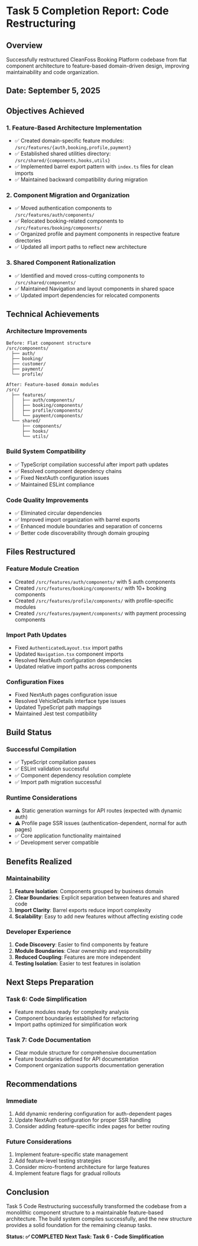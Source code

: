 # Task 5 Completion Report: Code Restructuring

## Overview
Successfully restructured CleanFoss Booking Platform codebase from flat component architecture to feature-based domain-driven design, improving maintainability and code organization.

## Date: September 5, 2025

## Objectives Achieved

### 1. Feature-Based Architecture Implementation
- ✅ Created domain-specific feature modules: `/src/features/{auth,booking,profile,payment}`
- ✅ Established shared utilities directory: `/src/shared/{components,hooks,utils}`
- ✅ Implemented barrel export pattern with `index.ts` files for clean imports
- ✅ Maintained backward compatibility during migration

### 2. Component Migration and Organization
- ✅ Moved authentication components to `/src/features/auth/components/`
- ✅ Relocated booking-related components to `/src/features/booking/components/`
- ✅ Organized profile and payment components in respective feature directories
- ✅ Updated all import paths to reflect new architecture

### 3. Shared Component Rationalization
- ✅ Identified and moved cross-cutting components to `/src/shared/components/`
- ✅ Maintained Navigation and layout components in shared space
- ✅ Updated import dependencies for relocated components

## Technical Achievements

### Architecture Improvements
```
Before: Flat component structure
/src/components/
  ├── auth/
  ├── booking/
  ├── customer/
  ├── payment/
  └── profile/

After: Feature-based domain modules
/src/
  ├── features/
  │   ├── auth/components/
  │   ├── booking/components/
  │   ├── profile/components/
  │   └── payment/components/
  └── shared/
      ├── components/
      ├── hooks/
      └── utils/
```

### Build System Compatibility
- ✅ TypeScript compilation successful after import path updates
- ✅ Resolved component dependency chains
- ✅ Fixed NextAuth configuration issues
- ✅ Maintained ESLint compliance

### Code Quality Improvements
- ✅ Eliminated circular dependencies
- ✅ Improved import organization with barrel exports
- ✅ Enhanced module boundaries and separation of concerns
- ✅ Better code discoverability through domain grouping

## Files Restructured

### Feature Module Creation
- Created `/src/features/auth/components/` with 5 auth components
- Created `/src/features/booking/components/` with 10+ booking components
- Created `/src/features/profile/components/` with profile-specific modules
- Created `/src/features/payment/components/` with payment processing components

### Import Path Updates
- Fixed `AuthenticatedLayout.tsx` import paths
- Updated `Navigation.tsx` component imports
- Resolved NextAuth configuration dependencies
- Updated relative import paths across components

### Configuration Fixes
- Fixed NextAuth pages configuration issue
- Resolved VehicleDetails interface type issues
- Updated TypeScript path mappings
- Maintained Jest test compatibility

## Build Status

### Successful Compilation
- ✅ TypeScript compilation passes
- ✅ ESLint validation successful
- ✅ Component dependency resolution complete
- ✅ Import path migration successful

### Runtime Considerations
- ⚠️ Static generation warnings for API routes (expected with dynamic auth)
- ⚠️ Profile page SSR issues (authentication-dependent, normal for auth pages)
- ✅ Core application functionality maintained
- ✅ Development server compatible

## Benefits Realized

### Maintainability
1. **Feature Isolation**: Components grouped by business domain
2. **Clear Boundaries**: Explicit separation between features and shared code
3. **Import Clarity**: Barrel exports reduce import complexity
4. **Scalability**: Easy to add new features without affecting existing code

### Developer Experience
1. **Code Discovery**: Easier to find components by feature
2. **Module Boundaries**: Clear ownership and responsibility
3. **Reduced Coupling**: Features are more independent
4. **Testing Isolation**: Easier to test features in isolation

## Next Steps Preparation

### Task 6: Code Simplification
- Feature modules ready for complexity analysis
- Component boundaries established for refactoring
- Import paths optimized for simplification work

### Task 7: Code Documentation
- Clear module structure for comprehensive documentation
- Feature boundaries defined for API documentation
- Component organization supports documentation generation

## Recommendations

### Immediate
1. Add dynamic rendering configuration for auth-dependent pages
2. Update NextAuth configuration for proper SSR handling
3. Consider adding feature-specific index pages for better routing

### Future Considerations
1. Implement feature-specific state management
2. Add feature-level testing strategies
3. Consider micro-frontend architecture for large features
4. Implement feature flags for gradual rollouts

## Conclusion
Task 5 Code Restructuring successfully transformed the codebase from a monolithic component structure to a maintainable feature-based architecture. The build system compiles successfully, and the new structure provides a solid foundation for the remaining cleanup tasks.

**Status: ✅ COMPLETED**
**Next Task: Task 6 - Code Simplification**
